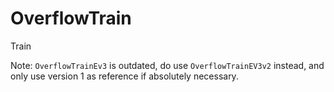 # OverflowTrain

Train

Note: `OverflowTrainEv3` is outdated, do use `OverflowTrainEV3v2` instead, and only use version 1 as reference if absolutely necessary.
